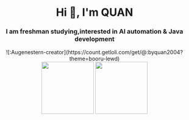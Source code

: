 <h1 align="center">Hi 👋, I'm QUAN</h1>
<h3 align="center">I am freshman studying,interested in AI automation & Java development</h3>

<div align="center">
![:Augenestern-creator](https://count.getloli.com/get/@:byquan2004?theme=booru-lewd)
</div>

<div align="center">
  <img height="137px" src="https://github-readme-stats.vercel.app/api?username=Augenstern-creator&hide_title=true&hide_border=true&show_icons=trueline_height=21&text_color=000&icon_color=000&bg_color=0,ea6161,ffc64d,fffc4d,52fa5a&theme=graywhite" />
  <img height="137px" src="https://github-readme-stats.vercel.app/api/top-langs/?username=sun0225SUN&hide_title=true&hide_border=true&layout=compact&langs_count=6&text_color=000&icon_color=fff&bg_color=0,52fa5a,4dfcff,c64dff&theme=graywhite" />
</div>

<!--
**byquan2004/byquan2004** is a ✨ _special_ ✨ repository because its `README.md` (this file) appears on your GitHub profile.

Here are some ideas to get you started:

- 🔭 I’m currently working on ...
- 🌱 I’m currently learning ...
- 👯 I’m looking to collaborate on ...
- 🤔 I’m looking for help with ...
- 💬 Ask me about ...
- 📫 How to reach me: ...
- 😄 Pronouns: ...
- ⚡ Fun fact: ...
-->
